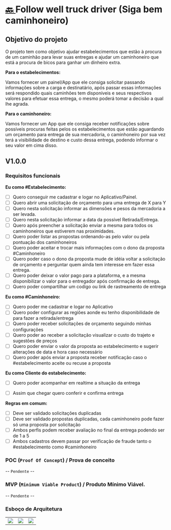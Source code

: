 

<h1><a href="./../"> 🔙 </a> Follow well truck driver (Siga bem caminhoneiro)</h1>

## Objetivo do projeto

O projeto tem como objetivo ajudar estabelecimentos que estão à procura de um caminhão para levar suas entregas e ajudar um caminhoneiro que está a procura de bicos para ganhar um dinheiro extra.

**Para o estabelecimentos:**

Vamos fornecer um painel/App que ele consiga solicitar passando informações sobre a carga e destinatário, após passar essas informações será respondido quais caminhões tem disponíveis e seus respectivos valores para efetuar essa entrega, o mesmo poderá tomar a decisão a qual lhe agrada.

**Para o caminhoneiro:**

Vamos fornecer um App que ele consiga receber notificações sobre possíveis procuras feitas pelos os estabelecimentos que estão aguardando um orçamento para entrega de sua mercadoria, o caminhoneiro por sua vez terá a visibilidade de destino e custo dessa entrega, podendo informar o seu valor em cima disso.


## V1.0.0

### Requisitos funcionais

**Eu como #Estabelecimento:**

- [ ] Quero conseguir me cadastrar e logar no Aplicativo/Painel.
- [ ] Quero abrir uma solicitação de orçamento para uma entrega de X para Y
- [ ] Quero nesta solicitação informar as dimensões e pesos da mercadoria a ser levada.
- [ ] Quero nesta solicitação informar a data da possível Retirada/Entrega.
- [ ] Quero após preencher a solicitação enviar a mesma para todos os caminhoneiros que estiverem nas proximidades.
- [ ] Quero poder listar as propostas ordenando-as pelo valor ou pela pontuação dos caminhoneiros
- [ ] Quero poder aceitar e trocar mais informações com o dono da proposta #Caminhoneiro
- [ ] Quero poder caso o dono da proposta mude de idéia voltar a solicitação de orçamento e perguntar quem ainda tem interesse em fazer essa entrega.
- [ ] Quero poder deixar o valor pago para a plataforma, e a mesma disponibilizar o valor para o entregador após confirmação de entrega.
- [ ] Quero poder compartilhar um codigo ou link de rastreamento de entrega

**Eu como #Caminhoneiro:**

- [ ] Quero poder me cadastrar e logar no Aplicativo
- [ ] Quero poder configurar as regiões aonde eu tenho disponibilidade de para fazer a retirada/entrega
- [ ] Quero poder receber solicitações de orçamento seguindo minhas configurações
- [ ] Quero poder ao receber a solicitação visualizar o custo do trajeto e sugestões de preços
- [ ] Quero poder enviar o valor da proposta ao estabelecimento e sugerir alterações de data e hora caso necessário
- [ ] Quero poder após enviar a proposta receber notificação caso o #estabelecimento aceite ou recuse a proposta

**Eu como Cliente do estabelecimento:**

- [ ] Quero poder acompanhar em realtime a situação da entrega
- [ ] Assim que chegar quero conferir e confirma entrega


**Regras em comum:**

- [ ] Deve ser validado solicitações duplicadas
- [ ] Deve ser validado propostas duplicadas, cada caminhoneiro pode fazer só uma proposta por solicitação
- [ ] Ambos perfis podem receber avaliação no final da entrega podendo ser de 1 a 5
- [ ] Ambos cadastros devem passar por verificação de fraude tanto o #estabelecimento como #caminhoneiro

### POC (`Proof Of Concept`) / Prova de conceito

-- `Pendente` --

### MVP (`Minimum Viable Product`) / Produto Mínimo Viável.

-- `Pendente` --

### Esboço de Arquitetura

<table>
    <tr>
        <td>
            <a href="./nivel1/">
                <img src="./nivel1/capa.png">
            </a>
        </td>
         <td>
            <a href="./nivel2/">
                <img src="./nivel2/capa.png">
            </a>
        </td>
         <td>
            <a href="./nivel2/">
                <img src="./nivel2/capa.png">
            </a>
        </td>
    </tr>
</table>